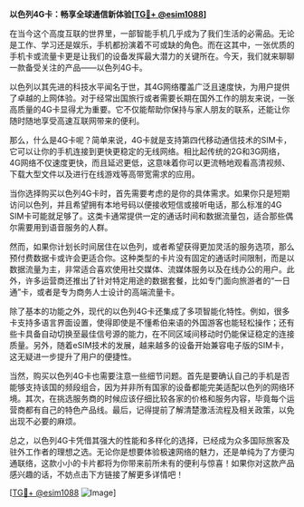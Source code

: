 **以色列4G卡：畅享全球通信新体验[[TG💪+ @esim1088](https://t.me/s/esim1088)]**

在当今这个高度互联的世界里，一部智能手机几乎成为了我们生活的必需品。无论是工作、学习还是娱乐，手机都扮演着不可或缺的角色。而在这其中，一张优质的手机卡或流量卡更是让我们的设备发挥最大潜力的关键所在。今天，我们就来聊聊一款备受关注的产品——以色列4G卡。

以色列以其先进的科技水平闻名于世，其4G网络覆盖广泛且速度快，为用户提供了卓越的上网体验。对于经常出国旅行或者需要长期在国外工作的朋友来说，一张高质量的4G卡显得尤为重要。它不仅能帮助你保持与家人朋友的联系，还能让你随时随地享受高速互联网带来的便利。

那么，什么是4G卡呢？简单来说，4G卡就是支持第四代移动通信技术的SIM卡，它可以让你的手机连接到更快更稳定的无线网络。相比起传统的2G和3G网络，4G网络不仅速度更快，而且延迟更低，这意味着你可以更流畅地观看高清视频、下载大型文件以及进行在线游戏等高带宽需求的应用。

当你选择购买以色列4G卡时，首先需要考虑的是你的具体需求。如果你只是短期访问以色列，并且希望拥有本地号码以便接收短信或接听电话，那么标准的4G SIM卡可能就足够了。这类卡通常提供一定的通话时间和数据流量包，适合那些偶尔需要用到语音服务的人群。

然而，如果你计划长时间居住在以色列，或者希望获得更加灵活的服务选项，那么预付费数据卡或许会更适合你。这种类型的卡片没有固定的通话时间限制，而是以数据流量为主，非常适合喜欢使用社交媒体、流媒体服务以及在线办公的用户。此外，许多运营商还推出了针对特定用途的数据套餐，比如专门面向旅游者的“一日通”卡，或者是专为商务人士设计的高端流量卡。

除了基本的功能之外，现代的以色列4G卡还集成了多项智能化特性。例如，很多卡支持多语言界面设置，使得即使是不懂希伯来语的外国游客也能轻松操作；还有些卡具备自动切换至最佳信号源的能力，在不同区域间移动时仍能保证稳定的连接质量。另外，随着eSIM技术的发展，越来越多的设备开始兼容电子版的SIM卡，这无疑进一步提升了用户的便捷性。

当然，购买以色列4G卡也需要注意一些细节问题。首先是要确认自己的手机是否能够支持该国的频段组合，因为并非所有国家的设备都能完美适配以色列的网络环境。其次，在挑选服务商的时候应该仔细比较各家的价格和服务内容，毕竟每个运营商都有自己的特色产品线。最后，记得提前了解清楚激活流程及相关政策，以免出现不必要的麻烦。

总之，以色列4G卡凭借其强大的性能和多样化的选择，已经成为众多国际旅客及驻外工作者的理想之选。无论你是想要体验极速网络的魅力，还是单纯为了方便沟通联络，这款小小的卡片都将为你带来前所未有的便利与惊喜！如果你对这款产品感兴趣的话，不妨点击下方链接了解更多详情吧！

[[TG💪+ @esim1088](https://t.me/s/esim1088) ![Image](https://i.postimg.cc/4NQfJmqS/Snipaste-2025-05-13-00-14-12.png)]